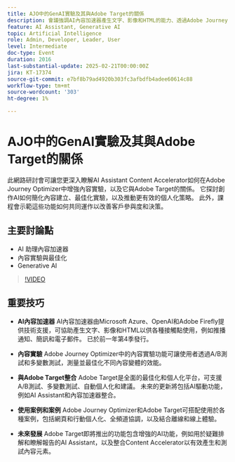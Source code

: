 ```yaml
---
title: AJO中的GenAI實驗及其與Adobe Target的關係
description: 會議強調AI內容加速器產生文字、影像和HTML的能力、透過Adobe Journey Optimizer進行內容實驗、與Adobe Target整合以進行最佳化和個人化、合併工具的各種使用案例以及包括增強型AI功能在內的未來發展。
feature: AI Assistant, Generative AI
topic: Artificial Intelligence
role: Admin, Developer, Leader, User
level: Intermediate
doc-type: Event
duration: 2016
last-substantial-update: 2025-02-21T00:00:00Z
jira: KT-17374
source-git-commit: e7bf8b79ad4920b303fc3afbdfb4adee60614c88
workflow-type: tm+mt
source-wordcount: '303'
ht-degree: 1%

---
```



# AJO中的GenAI實驗及其與Adobe Target的關係

此網路研討會可讓您更深入瞭解AI Assistant Content Accelerator如何在Adobe Journey Optimizer中增強內容實驗，以及它與Adobe Target的關係。 它探討創作AI如何簡化內容建立、最佳化實驗，以及推動更有效的個人化策略。 此外，課程會示範這些功能如何共同運作以改善客戶參與度和決策。

## 主要討論點

* AI 助理內容加速器
* 內容實驗與最佳化
* Generative AI

>[!VIDEO](https://video.tv.adobe.com/v/3444453/?learn=on&enablevpops)

## 重要技巧

* **AI內容加速器** AI內容加速器由Microsoft Azure、OpenAI和Adobe Firefly提供技術支援，可協助產生文字、影像和HTML以供各種接觸點使用，例如推播通知、簡訊和電子郵件。 已於前一年第4季發行。

* **內容實驗** Adobe Journey Optimizer中的內容實驗功能可讓使用者透過A/B測試和多變數測試，測量並最佳化不同內容變體的效能。

* **與Adobe Target整合** Adobe Target是全面的最佳化和個人化平台，可支援A/B測試、多變數測試、自動個人化和建議。 未來的更新將包括AI驅動功能，例如AI Assistant和內容加速器整合。

* **使用案例和案例** Adobe Journey Optimizer和Adobe Target可搭配使用於各種案例，包括網頁和行動個人化、全頻道協調，以及結合離線和線上體驗。

* **未來發展** Adobe Target即將推出的功能包含增強的AI功能，例如用於疑難排解和瞭解報告的AI Assistant，以及整合Content Accelerator以有效產生和測試內容元素。
